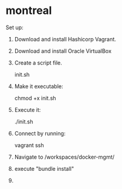 # montreal

Set up:

1. Download and install Hashicorp Vagrant.

2. Download and install Oracle VirtualBox

3. Create a script file. 

	init.sh

4. Make it executable:

	 chmod +x init.sh

5. Execute it:

	./init.sh

6. Connect by running:

	vagrant ssh

7. Navigate to /workspaces/docker-mgmt/

8. execute "bundle install"

9. 